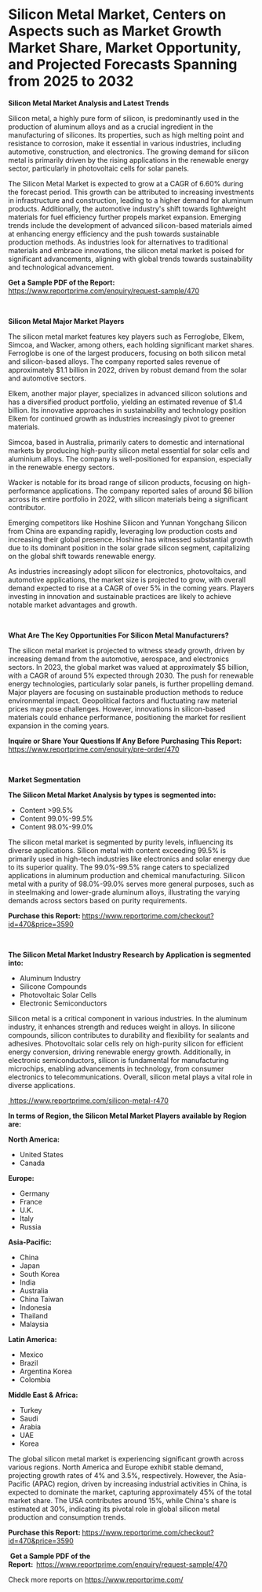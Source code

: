 <p><h1>Silicon Metal Market, Centers on Aspects such as Market Growth Market Share, Market Opportunity, and Projected Forecasts Spanning from 2025 to 2032</h1></p><p><strong>Silicon Metal Market Analysis and Latest Trends</strong></p>
<p><p>Silicon metal, a highly pure form of silicon, is predominantly used in the production of aluminum alloys and as a crucial ingredient in the manufacturing of silicones. Its properties, such as high melting point and resistance to corrosion, make it essential in various industries, including automotive, construction, and electronics. The growing demand for silicon metal is primarily driven by the rising applications in the renewable energy sector, particularly in photovoltaic cells for solar panels.</p><p>The Silicon Metal Market is expected to grow at a CAGR of 6.60% during the forecast period. This growth can be attributed to increasing investments in infrastructure and construction, leading to a higher demand for aluminum products. Additionally, the automotive industry's shift towards lightweight materials for fuel efficiency further propels market expansion. Emerging trends include the development of advanced silicon-based materials aimed at enhancing energy efficiency and the push towards sustainable production methods. As industries look for alternatives to traditional materials and embrace innovations, the silicon metal market is poised for significant advancements, aligning with global trends towards sustainability and technological advancement.</p></p>
<p><strong>Get a Sample PDF of the Report:&nbsp;</strong> <a href="https://www.reportprime.com/enquiry/request-sample/470?utm_campaign=3042&utm_medium=2&utm_source=Github&utm_content=ia&utm_term=18032025&utm_id=silicon-metal">https://www.reportprime.com/enquiry/request-sample/470</a></p>
<p>&nbsp;</p>
<p><strong>Silicon Metal Major Market Players</strong></p>
<p><p>The silicon metal market features key players such as Ferroglobe, Elkem, Simcoa, and Wacker, among others, each holding significant market shares. Ferroglobe is one of the largest producers, focusing on both silicon metal and silicon-based alloys. The company reported sales revenue of approximately $1.1 billion in 2022, driven by robust demand from the solar and automotive sectors.</p><p>Elkem, another major player, specializes in advanced silicon solutions and has a diversified product portfolio, yielding an estimated revenue of $1.4 billion. Its innovative approaches in sustainability and technology position Elkem for continued growth as industries increasingly pivot to greener materials.</p><p>Simcoa, based in Australia, primarily caters to domestic and international markets by producing high-purity silicon metal essential for solar cells and aluminium alloys. The company is well-positioned for expansion, especially in the renewable energy sectors.</p><p>Wacker is notable for its broad range of silicon products, focusing on high-performance applications. The company reported sales of around $6 billion across its entire portfolio in 2022, with silicon materials being a significant contributor.</p><p>Emerging competitors like Hoshine Silicon and Yunnan Yongchang Silicon from China are expanding rapidly, leveraging low production costs and increasing their global presence. Hoshine has witnessed substantial growth due to its dominant position in the solar grade silicon segment, capitalizing on the global shift towards renewable energy.</p><p>As industries increasingly adopt silicon for electronics, photovoltaics, and automotive applications, the market size is projected to grow, with overall demand expected to rise at a CAGR of over 5% in the coming years. Players investing in innovation and sustainable practices are likely to achieve notable market advantages and growth.</p></p>
<p>&nbsp;</p>
<p><strong>What Are The Key Opportunities For Silicon Metal Manufacturers?</strong></p>
<p><p>The silicon metal market is projected to witness steady growth, driven by increasing demand from the automotive, aerospace, and electronics sectors. In 2023, the global market was valued at approximately $5 billion, with a CAGR of around 5% expected through 2030. The push for renewable energy technologies, particularly solar panels, is further propelling demand. Major players are focusing on sustainable production methods to reduce environmental impact. Geopolitical factors and fluctuating raw material prices may pose challenges. However, innovations in silicon-based materials could enhance performance, positioning the market for resilient expansion in the coming years.</p></p>
<p><strong>Inquire or Share Your Questions If Any Before Purchasing This Report:</strong> <a href="https://www.reportprime.com/enquiry/pre-order/470?utm_campaign=3042&utm_medium=2&utm_source=Github&utm_content=ia&utm_term=18032025&utm_id=silicon-metal">https://www.reportprime.com/enquiry/pre-order/470</a></p>
<p>&nbsp;</p>
<p><strong>Market Segmentation</strong></p>
<p><strong>The Silicon Metal Market Analysis by types is segmented into:</strong></p>
<p><ul><li>Content >99.5%</li><li>Content 99.0%-99.5%</li><li>Content 98.0%-99.0%</li></ul></p>
<p><p>The silicon metal market is segmented by purity levels, influencing its diverse applications. Silicon metal with content exceeding 99.5% is primarily used in high-tech industries like electronics and solar energy due to its superior quality. The 99.0%-99.5% range caters to specialized applications in aluminum production and chemical manufacturing. Silicon metal with a purity of 98.0%-99.0% serves more general purposes, such as in steelmaking and lower-grade aluminum alloys, illustrating the varying demands across sectors based on purity requirements.</p></p>
<p><strong>Purchase this Report:&nbsp;</strong><a href="https://www.reportprime.com/checkout?id=470&price=3590&utm_campaign=3042&utm_medium=2&utm_source=Github&utm_content=ia&utm_term=18032025&utm_id=silicon-metal">https://www.reportprime.com/checkout?id=470&price=3590</a></p>
<p>&nbsp;</p>
<p><strong>The Silicon Metal Market Industry Research by Application is segmented into:</strong></p>
<p><ul><li>Aluminum Industry</li><li>Silicone Compounds</li><li>Photovoltaic Solar Cells</li><li>Electronic Semiconductors</li></ul></p>
<p><p>Silicon metal is a critical component in various industries. In the aluminum industry, it enhances strength and reduces weight in alloys. In silicone compounds, silicon contributes to durability and flexibility for sealants and adhesives. Photovoltaic solar cells rely on high-purity silicon for efficient energy conversion, driving renewable energy growth. Additionally, in electronic semiconductors, silicon is fundamental for manufacturing microchips, enabling advancements in technology, from consumer electronics to telecommunications. Overall, silicon metal plays a vital role in diverse applications.</p></p>
<p><a href="https://www.reportprime.com/silicon-metal-r470?utm_campaign=3042&utm_medium=2&utm_source=Github&utm_content=ia&utm_term=18032025&utm_id=silicon-metal">&nbsp;https://www.reportprime.com/silicon-metal-r470</a></p>
<p><strong>In terms of Region, the Silicon Metal Market Players available by Region are:</strong></p>
<p>
    <p> <strong> North America: </strong>
        <ul>
            <li>United States</li>
            <li>Canada</li>
        </ul>
        </p> 
    <p> <strong> Europe: </strong>
        <ul>
            <li>Germany</li>
            <li>France</li>
            <li>U.K.</li>
            <li>Italy</li>
            <li>Russia</li>
        </ul>
        </p> 
    <p> <strong> Asia-Pacific: </strong>
        <ul>
            <li>China</li>
            <li>Japan</li>
            <li>South Korea</li>
            <li>India</li>
            <li>Australia</li>
            <li>China Taiwan</li>
            <li>Indonesia</li>
            <li>Thailand</li>
            <li>Malaysia</li>
        </ul>
        </p> 
    <p> <strong> Latin America: </strong>
        <ul>
            <li>Mexico</li>
            <li>Brazil</li>
            <li>Argentina Korea</li>
            <li>Colombia</li>
        </ul>
        </p> 
    <p> <strong> Middle East & Africa: </strong>
        <ul>
            <li>Turkey</li>
            <li>Saudi</li>
            <li>Arabia</li>
            <li>UAE</li>
            <li>Korea</li>
        </ul>
    </p>
    </p>
<p><p>The global silicon metal market is experiencing significant growth across various regions. North America and Europe exhibit stable demand, projecting growth rates of 4% and 3.5%, respectively. However, the Asia-Pacific (APAC) region, driven by increasing industrial activities in China, is expected to dominate the market, capturing approximately 45% of the total market share. The USA contributes around 15%, while China's share is estimated at 30%, indicating its pivotal role in global silicon metal production and consumption trends.</p></p>
<p><strong>Purchase this Report: </strong><a href="https://www.reportprime.com/checkout?id=470&price=3590&utm_campaign=3042&utm_medium=2&utm_source=Github&utm_content=ia&utm_term=18032025&utm_id=silicon-metal">https://www.reportprime.com/checkout?id=470&price=3590</a></p>
<p>&nbsp;<strong>Get a Sample PDF of the Report:&nbsp;&nbsp;</strong><a href="https://www.reportprime.com/enquiry/request-sample/470?utm_campaign=3042&utm_medium=2&utm_source=Github&utm_content=ia&utm_term=18032025&utm_id=silicon-metal">https://www.reportprime.com/enquiry/request-sample/470</a></p>
<p><strong></strong></p>
<p>Check more reports on <a href="https://www.reportprime.com/?utm_campaign=3042&utm_medium=2&utm_source=Github&utm_content=ia&utm_term=18032025&utm_id=silicon-metal">https://www.reportprime.com/</a></p>